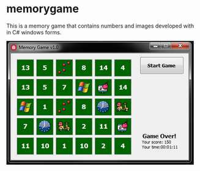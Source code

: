 # memorygame
This is a memory game that contains numbers and images developed with in C# windows forms.

![alt text](https://github.com/0x4C3/memorygame/blob/master/MemoryGame/MemoryGame/game.png)
